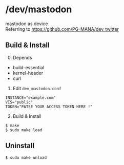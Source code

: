 # /dev/mastodon
mastodon as device  
Referring to https://github.com/PG-MANA/dev_twitter

## Build & Install
0. Depends
* build-essential
* kernel-header
* curl

1. Edit `dev_mastodon.conf`
```
INSTANCE="example.com"
VIS="public"
TOKEN="PATSE YOUR ACCESS TOKEN HERE !"
```

2. Build & Install
```
$ make
$ sudo make load
```

## Uninstall
```
$ sudo make unload
```
